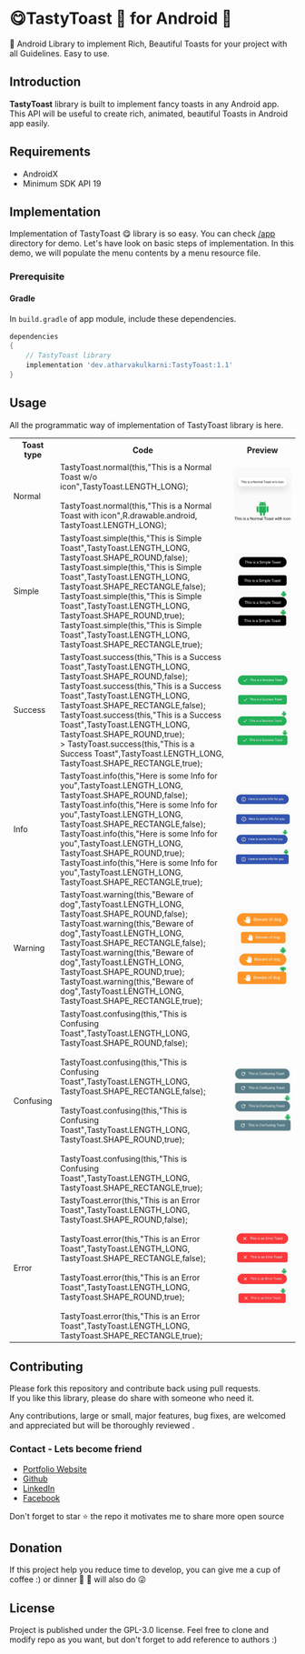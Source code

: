 # 😋TastyToast 🍞 for Android 📱

📱 Android Library to implement Rich, Beautiful Toasts for your project with all Guidelines. Easy to use.

<a name="introduction"></a>
## Introduction
**TastyToast** library is built to implement fancy toasts in any Android app. This API will be useful to create rich, animated, beautiful Toasts in Android app easily. 

<a name="requirements"></a>
## Requirements
- AndroidX
- Minimum SDK API 19

<a name="implementation"></a>
## Implementation
Implementation of TastyToast 😋 library is so easy. You can check [/app](/app) directory for demo. Let's have look on basic steps of implementation.
In this demo, we will populate the menu contents by a menu resource file.
<a name="prerequisite"></a>
### Prerequisite
#### Gradle
In `build.gradle` of app module, include these dependencies.
```groovy
dependencies 
{
    // TastyToast library
    implementation 'dev.atharvakulkarni:TastyToast:1.1'
}
```

## Usage

All the programmatic way of implementation of TastyToast library is here.

<table style="width:100%">
  <tr>
    <th>Toast type</th>
    <th>Code</th> 
    <th>Preview</th>
  </tr>
  <tr>
    <td>Normal</td>
    <td>TastyToast.normal(this,"This is a Normal Toast w/o icon",TastyToast.LENGTH_LONG); <BR><BR> 
         TastyToast.normal(this,"This is a Normal Toast with icon",R.drawable.android, TastyToast.LENGTH_LONG);</td> 
    <td><img src="images/Normal.jpg" width="150" alt="normal toast"/></td>
  </tr>    
  <tr>
    <td>Simple</td>
    <td>TastyToast.simple(this,"This is Simple Toast",TastyToast.LENGTH_LONG, TastyToast.SHAPE_ROUND,false); <BR>
        TastyToast.simple(this,"This is Simple Toast",TastyToast.LENGTH_LONG, TastyToast.SHAPE_RECTANGLE,false); <BR>
        TastyToast.simple(this,"This is Simple Toast",TastyToast.LENGTH_LONG, TastyToast.SHAPE_ROUND,true); <BR>
        TastyToast.simple(this,"This is Simple Toast",TastyToast.LENGTH_LONG, TastyToast.SHAPE_RECTANGLE,true);</td> 
    <td><img src="images/simple.jpg"/></td>
  </tr>
  <tr>
    <td>Success</td>
    <td>TastyToast.success(this,"This is a Success Toast",TastyToast.LENGTH_LONG, TastyToast.SHAPE_ROUND,false); <BR>
        TastyToast.success(this,"This is a Success Toast",TastyToast.LENGTH_LONG, TastyToast.SHAPE_RECTANGLE,false);  <BR>
        TastyToast.success(this,"This is a Success Toast",TastyToast.LENGTH_LONG, TastyToast.SHAPE_ROUND,true); <BR>>
        TastyToast.success(this,"This is a Success Toast",TastyToast.LENGTH_LONG, TastyToast.SHAPE_RECTANGLE,true);</td> 
    <td><img src="images/success.jpg"/></td>
  </tr>  
  <tr>
    <td>Info</td>
    <td>TastyToast.info(this,"Here is some Info for you",TastyToast.LENGTH_LONG, TastyToast.SHAPE_ROUND,false); <BR>
        TastyToast.info(this,"Here is some Info for you",TastyToast.LENGTH_LONG, TastyToast.SHAPE_RECTANGLE,false); <BR>
        TastyToast.info(this,"Here is some Info for you",TastyToast.LENGTH_LONG, TastyToast.SHAPE_ROUND,true);  <BR>
        TastyToast.info(this,"Here is some Info for you",TastyToast.LENGTH_LONG, TastyToast.SHAPE_RECTANGLE,true);</td> 
    <td><img src="images/info.jpg"/></td>
  </tr>
  <tr>
    <td>Warning</td>
    <td>TastyToast.warning(this,"Beware of dog",TastyToast.LENGTH_LONG, TastyToast.SHAPE_ROUND,false); <BR>
        TastyToast.warning(this,"Beware of dog",TastyToast.LENGTH_LONG, TastyToast.SHAPE_RECTANGLE,false); <BR>
        TastyToast.warning(this,"Beware of dog",TastyToast.LENGTH_LONG, TastyToast.SHAPE_ROUND,true);  <BR>
        TastyToast.warning(this,"Beware of dog",TastyToast.LENGTH_LONG, TastyToast.SHAPE_RECTANGLE,true);</td> 
    <td><img src="images/warning.jpg"/></td>
  </tr>
  <tr>
    <td>Confusing</td>
    <td>TastyToast.confusing(this,"This is Confusing Toast",TastyToast.LENGTH_LONG, TastyToast.SHAPE_ROUND,false);  <BR><BR>
        TastyToast.confusing(this,"This is Confusing Toast",TastyToast.LENGTH_LONG, TastyToast.SHAPE_RECTANGLE,false);  <BR><BR>
        TastyToast.confusing(this,"This is Confusing Toast",TastyToast.LENGTH_LONG, TastyToast.SHAPE_ROUND,true);  <BR><BR>
        TastyToast.confusing(this,"This is Confusing Toast",TastyToast.LENGTH_LONG, TastyToast.SHAPE_RECTANGLE,true);</td> 
    <td><img src="images/confusing.jpg" width="150"/></td>
  </tr>
  <tr>
    <td>Error</td>
    <td>TastyToast.error(this,"This is an Error Toast",TastyToast.LENGTH_LONG, TastyToast.SHAPE_ROUND,false);  <BR><BR>
        TastyToast.error(this,"This is an Error Toast",TastyToast.LENGTH_LONG, TastyToast.SHAPE_RECTANGLE,false);  <BR><BR>
        TastyToast.error(this,"This is an Error Toast",TastyToast.LENGTH_LONG, TastyToast.SHAPE_ROUND,true);  <BR><BR>
        TastyToast.error(this,"This is an Error Toast",TastyToast.LENGTH_LONG, TastyToast.SHAPE_RECTANGLE,true);</td> 
    <td><img src="images/error.jpg"/></td>
  </tr>  
</table>


<a name="contributing"></a>
## Contributing
Please fork this repository and contribute back using pull requests. <BR>
If you like this library, please do share with someone who need it.

Any contributions, large or small, major features, bug fixes, are welcomed and appreciated but will be thoroughly reviewed .

<a name="contact"></a>
### Contact - Lets become friend

<ul>
  <li><a href = "https://kulkarniatharva.github.io/">Portfolio Website </a></li>
  <li><a href = "https://github.com/KulkarniAtharva">Github</a></li>
  <li><a href = "https://www.linkedin.com/in/atharva-kulkarni-146279187/">LinkedIn</a></li>
  <li><a href = "https://www.facebook.com/atharva.kulkarni.96343/">Facebook</a></li>
</ul>

Don't forget to star ⭐ the repo it motivates me to share more open source


<a name="donation"></a>
## Donation
If this project help you reduce time to develop, you can give me a cup of coffee :) or dinner 🍕 🍔 will also do 😜





<a name="license"></a>
## License
Project is published under the GPL-3.0 license. Feel free to clone and modify repo as you want, but don't forget to add reference to authors :)
